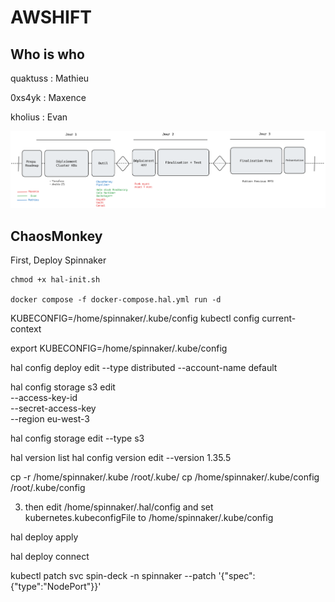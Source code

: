 # AWSHIFT

## Who is who

quaktuss : Mathieu

0xs4yk : Maxence

kholius : Evan

![Roadmap](imgs/roadmap-conteneurisation.png)

## ChaosMonkey

First, Deploy Spinnaker
```
chmod +x hal-init.sh

docker compose -f docker-compose.hal.yml run -d
```

KUBECONFIG=/home/spinnaker/.kube/config kubectl config current-context

export KUBECONFIG=/home/spinnaker/.kube/config

hal config deploy edit --type distributed --account-name default


hal config storage s3 edit \
    --access-key-id <access-key-id> \
    --secret-access-key \
    --region eu-west-3

hal config storage edit --type s3


hal version list
hal config version edit --version 1.35.5

cp -r /home/spinnaker/.kube /root/.kube/
cp /home/spinnaker/.kube/config /root/.kube/config

3. then edit /home/spinnaker/.hal/config and set kubernetes.kubeconfigFile to /home/spinnaker/.kube/config

hal deploy apply

hal deploy connect


kubectl patch svc spin-deck -n spinnaker --patch '{"spec":{"type":"NodePort"}}'